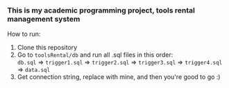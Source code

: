 ### This is my academic programming project, tools rental management system
How to run:
1. Clone this repository
2. Go to `toolsRental/db` and run all .sql files in this order:\
`db.sql` => `trigger1.sql` => `trigger2.sql` => `trigger3.sql` => `trigger4.sql` => `data.sql`
3. Get connection string, replace with mine, and then you're good to go :)
